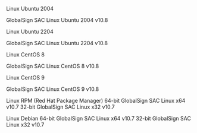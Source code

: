 Linux Ubuntu 2004

GlobalSign SAC Linux Ubuntu 2004 v10.8

Linux Ubuntu 2204

GlobalSign SAC Linux Ubuntu 2204 v10.8


Linux CentOS 8

GlobalSign SAC Linux CentOS 8 v10.8

Linux CentOS 9

GlobalSign SAC Linux CentOS 9 v10.8


Linux RPM (Red Hat Package Manager)
64-bit
GlobalSign SAC Linux x64 v10.7
32-bit
GlobalSign SAC Linux x32 v10.7

Linux Debian 
64-bit
GlobalSign SAC Linux x64 v10.7
32-bit
GlobalSign SAC Linux x32 v10.7
